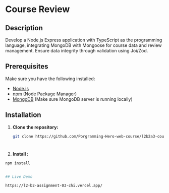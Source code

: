 
# Course Review



## Description

Develop a Node.js Express application with TypeScript as the programming language, integrating MongoDB with Mongoose for course data and review management. Ensure data integrity through validation using Joi/Zod.

## Prerequisites

Make sure you have the following installed:

- [Node.js](https://nodejs.org/)
- [npm](https://www.npmjs.com/) (Node Package Manager)
- [MongoDB](https://www.mongodb.com/) (Make sure MongoDB server is running locally)

## Installation

1. **Clone the repository:**

   ```bash
   git clone https://github.com/Porgramming-Hero-web-course/l2b2a3-course-review-rafiulaanam.git


#
   2. **Install :**

   ```bash
   npm install


## Live Demo

https://l2-b2-assignment-03-chi.vercel.app/

